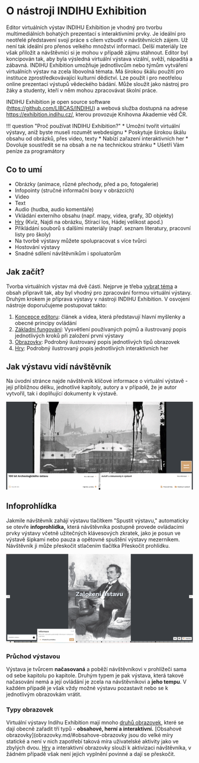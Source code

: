 # O nástroji INDIHU Exhibition

Editor virtuálních výstav INDIHU Exhibition je vhodný pro tvorbu multimediálních bohatých prezentací s interaktivními prvky. Je ideální pro neotřelé představení svojí práce s cílem vzbudit v návštěvnících zájem. Už není tak ideální pro přenos velkého množství informací. Delší materiály lze však přiložit a návštěvníci si je mohou v případě zájmu stáhnout. Editor byl koncipován tak, aby byla výsledná virtuální výstava vizální, svěží, nápaditá a zábavná. INDIHU Exhibition umožňuje jednotlivcům nebo týmům vytváření virtuálních výstav na zcela libovolná témata. Má širokou škálu použití pro instituce
zprostředkovávající kulturní dědictví. Lze použít i pro neotřelou online prezentaci výstupů vědeckého bádání. Může sloužit jako nástroj pro žáky a studenty, kteří v něm mohou zpracovávat školní práce.

INDIHU Exhibition je open source software
(<https://github.com/LIBCAS/INDIHU>) a webová služba dostupná na adrese
<https://exhibition.indihu.cz/>, kterou provozuje Knihovna Akademie věd
ČR.

!!! question "Proč používat INDIHU Exhibition?"
    * Umožní tvořit virtuální výstavy, aniž byste museli rozumět webdesignu
    * Poskytuje širokou škálu obsahu od obrázků, přes video, texty 
    * Nabízí zařazení interaktivních her
    * Dovoluje soustředit se na obsah a ne na technickou stránku
    * Ušetří Vám peníze za programátory


## Co to umí 

- Obrázky (animace, různé přechody, před a po, fotogalerie)
- Infopointy (stručné informační boxy v obrázcích)
- Video
- Text 
- Audio (hudba, audio komentáře)
- Vkládání externího obsahu (např. mapy, videa, grafy, 3D objekty) 
- [Hry](minihry.md) (Kvíz, Najdi na obrázku, Stírací los, Hádej velikost apod.)
- Přikládání souborů s dalšími materiály (např. seznam literatury, pracovní listy pro školy)
- Na tvorbě výstavy můžete spolupracovat s více tvůrci
- Hostování výstavy
- Snadné sdílení návštěvníkům i spoluatorům
<!-- - Responzivní design (základní prvky výstavy jsou vhodné i pro mobilní zařízení) -->

## Jak začít?

Tvorba virtuálních výstav má dvě části. Nejprve je třeba [vybrat téma](obsah-vystavy.md) a obsah připravit tak, aby byl vhodný pro zpracování formou virtuální výstavy. Druhým krokem je příprava výstavy v nástroji INDIHU Exhibition. V osvojení nástroje doporučujeme postupovat takto: 

1. [Koncepce editoru](koncepce-editoru.md): článek a videa, která představují hlavní myšlenky a obecné principy ovládání
2. [Základní fungování](zaklady.md): Vysvětlení používaných pojmů a ilustrovaný popis jednotlivých kroků při založení první výstavy
3. [Obrazovky](obrazovky.md): Podrobný ilustrovaný popis jednotlivých tipů obrazovek
4. [Hry](minihry.md): Podrobný ilustrovaný popis jednotlivých interaktivních her

## Jak výstavu vidí návštěvník

Na úvodní stránce najde návštěvník klíčové informace o virtuální výstavě - její přibližnou délku, jednotlivé kapitoly,  autory a v případě, že je autor vytvořil, tak i doplňující dokumenty k výstavě.

![](img/start-vystavy-new.png)

## Infoprohlídka

Jakmile návštěvník zahájí výstavu tlačítkem "Spustit výstavu," automaticky se otevře **infoprohlídka,** která návštěvníka postupně provede ovládacími prvky výstavy včetně užitečných klávesových zkratek, jako je posun ve výstavě šipkami nebo pauza a opětovné spuštění výstavy mezerníkem. Návštěvník ji může přeskočit stlačením tlačítka Přeskočit prohlídku.

![](img/infoprohlídka.png)

### Průchod výstavou

Výstava je tvůrcem **načasovaná** a poběží návštěvníkovi v prohlížeči sama od sebe kapitolu po kapitole. Druhým typem je pak výstava, která takové načasování nemá a její ovládání je zcela na návštěvníkovi a **jeho tempu**. V každém případě je však vždy možné výstavu pozastavit nebo se k jednotlivým obrazovkám vrátit.

### Typy obrazovek

Virtuální výstavy Indihu Exhibition mají mnoho [druhů obrazovek](obrazovky.md), které se dají obecně zařadit tří typů - **obsahové, herní a interaktivní.**  [Obsahové obrazovky](obrazovky.md/#obsahove-obrazovky jsou do velké míry statické a není v nich zapotřebí taková míra uživatelské aktivity jako ve zbylých dvou. [Hry](minihry.md) a interaktivní obrazovky slouží k aktivizaci návštěvníka, v žádném případě však není jejich vyplnění povinné a dají se přeskočit.

